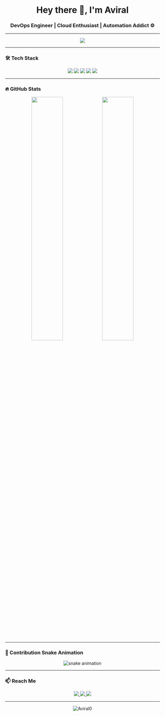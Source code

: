 <h1 align="center">Hey there 👋, I'm Aviral</h1>
<h3 align="center">DevOps Engineer | Cloud Enthusiast | Automation Addict ⚙️</h3>

---

<p align="center">
  <img src="https://readme-typing-svg.herokuapp.com?font=Fira+Code&duration=3000&pause=1000&color=36BCF7&width=435&lines=Passionate+about+Automation+%F0%9F%9A%80;Terraform+%7C+Docker+%7C+Python+Lover;Always+Learning+%F0%9F%93%9A+%7C+Building+Cool+Things!" />
</p>

---

### 🛠️ Tech Stack

<p align="center">
  <img src="https://img.shields.io/badge/Python-3776AB?style=for-the-badge&logo=python&logoColor=white" />
  <img src="https://img.shields.io/badge/Terraform-7B42BC?style=for-the-badge&logo=terraform&logoColor=white" />
  <img src="https://img.shields.io/badge/Docker-2496ED?style=for-the-badge&logo=docker&logoColor=white" />
  <img src="https://img.shields.io/badge/Linux-FCC624?style=for-the-badge&logo=linux&logoColor=black" />
  <img src="https://img.shields.io/badge/GitHub-181717?style=for-the-badge&logo=github&logoColor=white" />
</p>

---

### 🔥 GitHub Stats

<p align="center">
  <img width="45%" src="https://github-readme-stats.vercel.app/api?username=Aviral0&show_icons=true&theme=tokyonight" />
  <img width="45%" src="https://github-readme-stats.vercel.app/api/top-langs/?username=Aviral0&layout=compact&theme=tokyonight" />
</p>

---

### 🐍 Contribution Snake Animation

<p align="center">
  <img src="https://raw.githubusercontent.com/Aviral0/Aviral0/output/github-contribution-grid-snake.svg" alt="snake animation" />
</p>

---

### 📫 Reach Me

<p align="center">
  <a href="https://linkedin.com/in/yourlinkedin" target="_blank">
    <img src="https://img.shields.io/badge/LinkedIn-blue?style=for-the-badge&logo=linkedin&logoColor=white" />
  </a>
  <a href="mailto:your.email@example.com">
    <img src="https://img.shields.io/badge/Gmail-red?style=for-the-badge&logo=gmail&logoColor=white" />
  </a>
  <a href="https://github.com/Aviral0">
    <img src="https://img.shields.io/badge/GitHub-black?style=for-the-badge&logo=github&logoColor=white" />
  </a>
</p>

---

<p align="center">
  <img src="https://komarev.com/ghpvc/?username=Aviral0&label=Profile%20views&color=0e75b6&style=flat" alt="Aviral0" />
</p>
